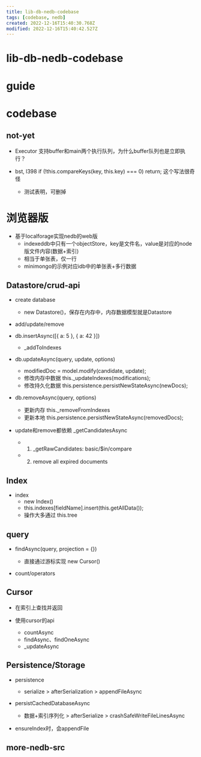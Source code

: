 ```yaml
---
title: lib-db-nedb-codebase
tags: [codebase, nedb]
created: 2022-12-16T15:40:30.768Z
modified: 2022-12-16T15:40:42.527Z
---
```


# lib-db-nedb-codebase

# guide

# codebase

## not-yet

- Executor 支持buffer和main两个执行队列，为什么buffer队列也是立即执行？

- bst, l398 if (!this.compareKeys(key, this.key) === 0) return; 这个写法很奇怪
  - 测试表明，可删掉
# 浏览器版
- 基于localforage实现nedb的web版
  - indexeddb中只有一个objectStore，key是文件名，value是对应的node版文件内容(数据+索引)
  - 相当于单张表，仅一行
  - minimongo的示例对应idb中的单张表+多行数据

## Datastore/crud-api

- create database
  - new Datastore()，保存在内存中，内存数据模型就是Datastore

- add/update/remove

- db.insertAsync([{ a: 5 }, { a: 42 }])
  - _addToIndexes

- db.updateAsync(query, update, options)
  - modifiedDoc = model.modify(candidate, update); 
  - 修改内存中数据 this._updateIndexes(modifications); 
  - 修改持久化数据 this.persistence.persistNewStateAsync(newDocs); 

- db.removeAsync(query, options)
  - 更新内存 this._removeFromIndexes
  - 更新本地 this.persistence.persistNewStateAsync(removedDocs); 

- update和remove都依赖 _getCandidatesAsync
  - 1. _getRawCandidates: basic/$in/compare
  - 2. remove all expired documents

## Index

- index
  - new Index()
  - this.indexes[fieldName].insert(this.getAllData()); 
  - 操作大多通过 this.tree

## query

- findAsync(query, projection = {})
  - 直接通过游标实现 new Cursor()

- count/operators

## Cursor

- 在索引上查找并返回

- 使用cursor的api
  - countAsync
  - findAsync、findOneAsync
  - _updateAsync

## Persistence/Storage

- persistence
  - serialize > afterSerialization > appendFileAsync

- persistCachedDatabaseAsync
  - 数据+索引序列化 > afterSerialize > crashSafeWriteFileLinesAsync

- ensureIndex时，会appendFile

## more-nedb-src
